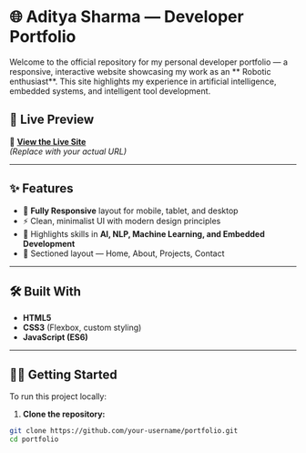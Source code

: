 # 🌐 Aditya Sharma — Developer Portfolio

Welcome to the official repository for my personal developer portfolio — a responsive, interactive website showcasing my work as an ** Robotic enthusiast**. This site highlights my experience in artificial intelligence, embedded systems, and intelligent tool development.

## 🚀 Live Preview

🔗 **[View the Live Site](https://aditya14sharma01.github.io/Portfolio/)**  
_(Replace with your actual URL)_

---

## ✨ Features

- 📱 **Fully Responsive** layout for mobile, tablet, and desktop
- ⚡ Clean, minimalist UI with modern design principles
- 🧠 Highlights skills in **AI, NLP, Machine Learning, and Embedded Development**
- 📂 Sectioned layout — Home, About, Projects, Contact

---

## 🛠️ Built With

- **HTML5**
- **CSS3** (Flexbox, custom styling)
- **JavaScript (ES6)**

---

## 🧑‍💻 Getting Started

To run this project locally:

1. **Clone the repository:**

```bash
git clone https://github.com/your-username/portfolio.git
cd portfolio
